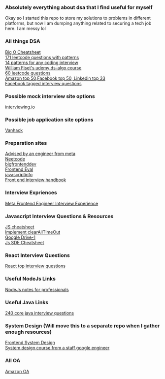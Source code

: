 ### Absolutely everything about dsa that I find useful for myself

Okay so I started this repo to store my solutions to problems in different platforms, but now I am dumping anything related to securing a tech job here. I am messy lol

### All things DSA
<a target="_blank" href="https://www.bigocheatsheet.com/"> Big O Cheatsheet </a>
<br/>
<a target="_blank" href="https://seanprashad.com/leetcode-patterns/">171 leetcode questions with patterns </a> 
<br/>
<a target="_blank" href="https://hackernoon.com/14-patterns-to-ace-any-coding-interview-question-c5bb3357f6ed"> 14 patterns for any coding interview </a>
<br/>
<a target="_blank" href="https://www.udemy.com/course/introduction-to-data-structures/">William Fiset's udemy ds-algo course </a>
<br/>
<a target="_blank" href="https://docs.google.com/spreadsheets/d/1Y98QKaYPazWImEt1nA_ocpGNJ-yQjH1FAsVQhUQ7OTw/edit#gid=0" target="_blank">60 leetcode questions</a>
<br/>
<a target="_blank" href="https://www.reddit.com/r/leetcode/comments/v2ft8b/is_there_a_top50_list_for_microsoft_apple_google/">Amazon top 50,Facebook top 50, Linkedin top 33</a>
<br/>
<a target="_blank" href="https://www.linkedin.com/posts/srikanth-tekumudi-95b47216b_facebook-tagged-leetcode-set-activity-6941241494703857664-INmU?utm_source=linkedin_share&utm_medium=member_desktop_web">Facebook tagged interview questions</a>

### Possible mock interview site options

<a target="_blank" href="https://interviewing.io/">interviewing.io</a>

### Possible job application site options

<a target="_blank" href="https://vanhack.com/candidates">Vanhack</a>

### Preparation sites

<a target="_blank" href="https://www.techinterviewhandbook.org/introduction/">Advised by an engineer from meta </a>
<br/>
<a target="_blank" href="https://neetcode.io/">Neetcode</a>
<br/>
<a target="_blank" href="https://bigfrontend.dev/">bigfrontenddev</a>
<br/>
<a href="https://frontendeval.com/">Frontend Eval</a>
<br/>
<a target="_blank" href="https://javascript.info/">javascriptinfo</a>
<br/>
<a href="https://www.frontendinterviewhandbook.com/">Front end interview handbook<a/>
  
### Interview Expriences

<a target="_blank" href="https://igotanoffer.com/blogs/tech/facebook-front-end-engineer-interview"> Meta Frontend Engineer Interview Experience </a>

### Javascript Interview Questions & Resources
<a target="_blank" href="https://drive.google.com/file/d/1nPq3QZsFVu6TdtGCHKxoO-24HR-AxWyj/view?usp=sharing">JS cheatsheet</a>
<br/>
<a target="_blank" href="https://learnersbucket.com/examples/interview/implement-clearalltimeout-in-javascript/">Implement clearAllTimeOut </a>
<br/>
<a target="_blank" href="https://drive.google.com/drive/folders/1h4fJRe85Q8QQk0ROFJP_SwOUaYn723QR">Google Drive-1</a>
<br/>
  <a href="https://learnersbucket.com/javascript-sde-cheat-sheet/">Js SDE Cheatsheet</a>

### React Interview Questions
<a href="https://drive.google.com/file/d/1dzlbatrtCTBEphlj2xfxVBuQginf7Xil/view?usp=sharing">React top interview questions </a>
  
### Useful NodeJs Links
<a target="_blank" href="https://drive.google.com/file/d/1wDmmID08vmq3y9SREuGqe2qOpcJ7__NV/view?usp=sharing"> NodeJs notes for professionals </a>

### Useful Java Links

<a target="_blank" href="https://drive.google.com/file/d/1_gRCMyVSRznJT6GH92sJYwUgxF51F7ZR/view?usp=sharing"> 240 core java interview questions </a>

### System Design (Will move this to a separate repo when I gather enough resources)
  <a href="https://hemdan.hashnode.dev/series/fe-system-design">Frontend System Design </a>
  <br/>
  <a href="https://arpitbhayani.me/masterclass/"> System design course from a staff google engineer </a>
  
### All OA

<a href="https://www.reddit.com/r/leetcode/comments/qz2atz/amazon_final_interview_questions_all_combined/">Amazon OA</a>
 
